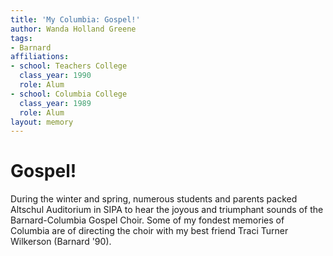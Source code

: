 ```yaml
---
title: 'My Columbia: Gospel!'
author: Wanda Holland Greene
tags:
- Barnard
affiliations:
- school: Teachers College
  class_year: 1990
  role: Alum
- school: Columbia College
  class_year: 1989
  role: Alum
layout: memory
---
```


# Gospel!

During the winter and spring, numerous students and parents packed Altschul Auditorium in SIPA to hear the joyous and triumphant sounds of the Barnard-Columbia Gospel Choir.  Some of my fondest memories of Columbia are of directing the choir with my best friend Traci Turner Wilkerson (Barnard '90).

